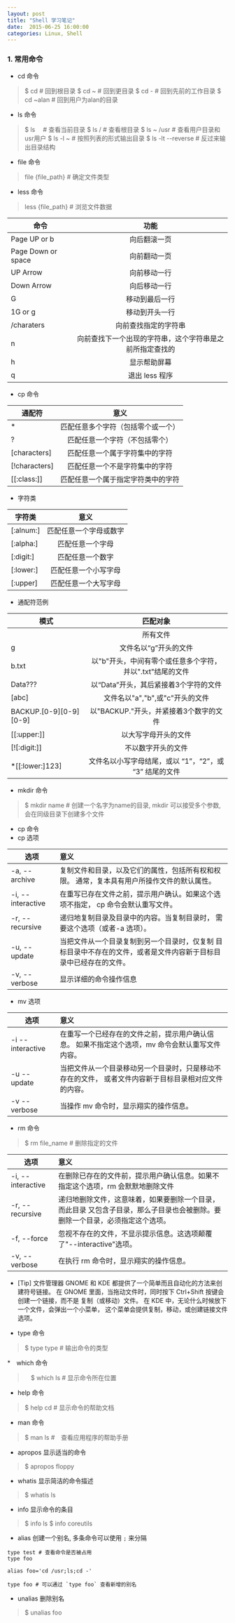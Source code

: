 ```yaml
---
layout: post
title: "Shell 学习笔记"
date:  2015-06-25 16:00:00
categories: Linux, Shell
---
```



### 1. 常用命令


* cd 命令

> $ cd # 回到根目录
> $ cd ~ # 回到更目录
> $ cd - # 回到先前的工作目录
> $ cd ~alan # 回到用户为alan的目录

* ls 命令

> $ ls　 # 查看当前目录
> $ ls / # 查看根目录
> $ ls ~ /usr # 查看用户目录和usr用户
> $ ls -l ~ # 按照列表的形式输出目录
> $ ls -lt --reverse # 反过来输出目录结构

* file 命令

> file {file_path} # 确定文件类型

* less 命令

> less {file_path} # 浏览文件数据

|  命令        | 功能           |
| ------------- |:-------------:|
|  Page UP or b |  向后翻滚一页 |
|  Page Down or space  | 向前翻动一页 |
|  UP Arrow  | 向前移动一行 |
|  Down Arrow  | 向后移动一行 |
|G | 移动到最后一行 |
|1G or g | 移动到开头一行 |
| /charaters  | 向前查找指定的字符串 |
|n | 向前查找下一个出现的字符串，这个字符串是之前所指定查找的 |
|h | 显示帮助屏幕 |
|q | 退出 less  程序 |

* cp 命令

| 通配符 |  意义 |
| --------- |:-------:|
| * | 匹配任意多个字符（包括零个或一个）|
| ? | 匹配任意一个字符（不包括零个）|
| [characters] | 匹配任意一个属于字符集中的字符 |
| [!characters] | 匹配任意一个不是字符集中的字符 |
| [[:class:]] | 匹配任意一个属于指定字符类中的字符 |

* 字符类

| 字符类 | 意义 |
|  --------- |:-------:|
| [:alnum:] | 匹配任意一个字母或数字 |
| [:alpha:] | 匹配任意一个字母 |
| [:digit:] | 匹配任意一个数字 |
| [:lower:] | 匹配任意一个小写字母 |
| [:upper]  | 匹配任意一个大写字母 |

* 通配符范例

| 模式 | 匹配对象 |
|  --------- |:-------:|
| |所有文件|
| g | 文件名以“g”开头的文件 |
| b.txt | 以"b"开头，中间有零个或任意多个字符，并以".txt"结尾的文件 |
| Data??? | 以“Data”开头，其后紧接着3个字符的文件 |
| [abc] | 文件名以"a","b",或"c"开头的文件 |
| BACKUP.[0-9][0-9][0-9] |  以"BACKUP."开头，并紧接着3个数字的文件 |
| [[:upper:]] | 以大写字母开头的文件 |
| [![:digit:]] | 不以数字开头的文件 |
| *[[:lower:]123] | 文件名以小写字母结尾，或以 “1”，“2”，或 “3” 结尾的文件 |



* mkdir 命令

> $ mkdir name # 创建一个名字为name的目录, mkdir 可以接受多个参数, 会在同级目录下创建多个文件

* cp 命令
* cp 选项

|选项 | 意义|
|----|:----|
|-a, --archive | 复制文件和目录，以及它们的属性，包括所有权和权限。 通常，复本具有用户所操作文件的默认属性。|
|-i, --interactive | 在重写已存在文件之前，提示用户确认。如果这个选项不指定， cp 命令会默认重写文件。|
|-r, --recursive | 递归地复制目录及目录中的内容。当复制目录时， 需要这个选项（或者-a 选项）。|
|-u, --update  | 当把文件从一个目录复制到另一个目录时，仅复制 目标目录中不存在的文件，或者是文件内容新于目标目录中已经存在的文件。 |
|-v, --verbose | 显示详细的命令操作信息 |

* mv 选项


|选项 | 意义|
|----|:----|
|-i --interactive |  在重写一个已经存在的文件之前，提示用户确认信息。 如果不指定这个选项，mv 命令会默认重写文件内容。 |
|-u --update | 当把文件从一个目录移动另一个目录时，只是移动不存在的文件， 或者文件内容新于目标目录相对应文件的内容。 |
|-v --verbose |  当操作 mv 命令时，显示翔实的操作信息。 |


* rm 命令

> $ rm file_name # 删除指定的文件

|选项 | 意义|
|----|:----|
|-i, --interactive | 在删除已存在的文件前，提示用户确认信息。如果不指定这个选项，rm 会默默地删除文件|
|-r, --recursive | 递归地删除文件，这意味着，如果要删除一个目录，而此目录 又包含子目录，那么子目录也会被删除。要删除一个目录，必须指定这个选项。|
|-f, --force | 忽视不存在的文件，不显示提示信息。这选项颠覆了"--interactive"选项。|
|-v, --verbose | 在执行 rm 命令时，显示翔实的操作信息。|

* [Tip] 文件管理器 GNOME 和 KDE 都提供了一个简单而且自动化的方法来创建符号链接。
  在 GNOME 里面，当拖动文件时，同时按下 Ctrl+Shift 按键会创建一个链接，而不是 复制（或移动）文件。
  在 KDE 中，无论什么时候放下一个文件，会弹出一个小菜单， 这个菜单会提供复制，移动，或创建链接文件选项。

* type 命令

> $ type type # 输出命令的类型

*　which 命令

>　$ which ls # 显示命令所在位置

* help 命令

> $ help cd # 显示命令的帮助文档

* man 命令

> $ man ls #　查看应用程序的帮助手册


* apropos 显示适当的命令

> $ apropos floppy

* whatis 显示简洁的命令描述

> $ whatis ls

* info 显示命令的条目

> $ info ls
> $ info coreutils

* alias 创建一个别名, 多条命令可以使用 `;` 来分隔

```
type test # 查看命令是否被占用
type foo

alias foo='cd /usr;ls;cd -'

type foo # 可以通过 `type foo` 查看新增的别名
```

* unalias 删除别名

> $ unalias foo
